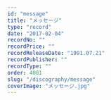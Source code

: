 ```yaml
---
id: "message"
title: "メッセージ"
type: "record"
date: "2017-02-04"
recordNo: ""
recordPrice: ""
recordReleaseDate: "1991.07.21"
recordPublisher: ""
recordType: ""
order: 4001
slug: "/discography/message"
coverImage: "メッセージ.jpg"
---
```



